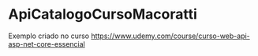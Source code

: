 # ApiCatalogoCursoMacoratti
Exemplo criado no curso https://www.udemy.com/course/curso-web-api-asp-net-core-essencial


